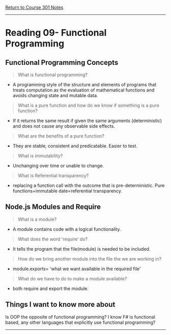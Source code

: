 [Return to Course 301 Notes](https://KrisDunning.github.io/301-Reading-Notes)

-----
# Reading 09- Functional Programming

## Functional Programming Concepts

> What is functional programming?

- A programming style of the structure and elements of programs that treats computation as the evaluation of mathematical functions and avoids changing state and mutable data.

> What is a pure function and how do we know if something is a pure function?

- If it returns the same result if given the same arguments (deterministic) and does not cause any observable side effects. 

> What are the benefits of a pure function?

- They are stable, consistent and predicatable. Easier to test. 

> What is immutability?

- Unchanging over time or unable to change.

> What is Referential transparency?

- replacing a function call with the outcome that is pre-deterministic. Pure functions+immutable date=referential transparency.

## Node.js Modules and Require

> What is a module?

- A module contains code with a logical functionality.

> What does the word ‘require’ do?

- It tells the program that the file(module) is needed to be included.

> How do we bring another module into the file the we are working in?

- module.exports= 'what we want available in the required file'

> What do we have to do to make a module available?

- both require and export the module.



## Things I want to know more about

Is OOP the opposite of functional programming? I know F# is functional based, any other languages that explicitly use functional programming?

-----